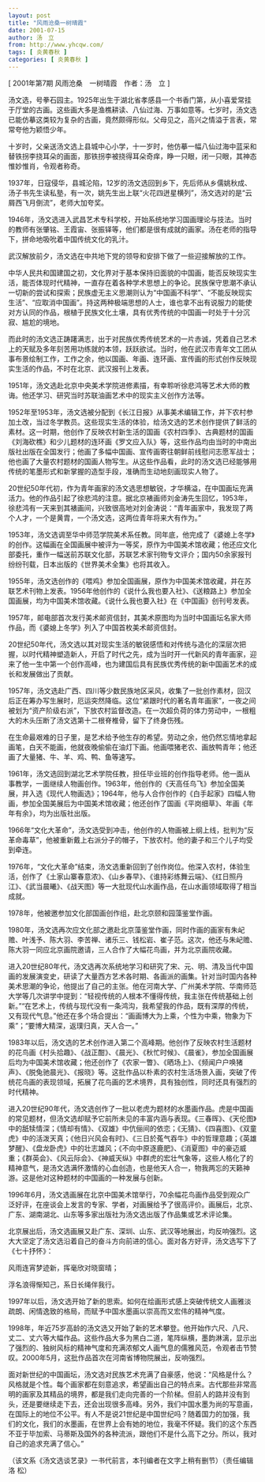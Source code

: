 ```yaml
---
layout: post
title: "风雨沧桑一树晴霞"
date: 2001-07-15
author: 汤　立
from: http://www.yhcqw.com/
tags: [ 炎黄春秋 ]
categories: [ 炎黄春秋 ]
---
```



[ 2001年第7期 风雨沧桑　一树晴霞　作者：汤　立 ]


汤文选，号拳石园主。1925年出生于湖北省孝感县一个书香门第，从小喜爱常挂于厅堂的古画。这些画大多是渔樵耕读、八仙过海、万事如意等。七岁时，汤文选已能仿摹这类较为复杂的古画，竟然颇得形似。父母见之，高兴之情溢于言表，常常夸他为颖悟少年。


十岁时，父亲送汤文选上县城中心小学，十一岁时，他仿摹一幅八仙过海中蓝采和替铁拐李挠耳朵的画面，那铁拐李被挠得耳朵奇痒，睁一只眼，闭一只眼，其神态惟妙惟肖，令观者称奇。


1937年，日寇侵华，县城沦陷，12岁的汤文选回到乡下，先后师从乡儒姚秋成、汤子书先生读私塾，有一次，姚先生出上联“火花四迸星横列”，汤文选对的是“云屑西飞月倒流”，老师大加夸奖。


1946年，汤文选进入武昌艺术专科学校，开始系统地学习国画理论与技法。当时的教师有张肇铭、王霞宙、张振铎等，他们都是很有成就的画家。汤在老师的指导下，拼命地吸吮着中国传统文化的乳汁。

武汉解放前夕，汤文选在中共地下党的领导和安排下做了一些迎接解放的工作。


中华人民共和国建国之初，文化界对于基本保持旧面貌的中国画，能否反映现实生活，能否体现时代精神，一直存在着各种学术思想上的争论。民族保守思潮不承认一切新的尝试和探索；民族虚无主义思潮则认为“中国画不科学”、“不能反映现实生活”、“应取消中国画”。持这两种极端思想的人士，谁也拿不出有说服力的能使对方认同的作品，根植于民族文化土壤，具有优秀传统的中国画一时处于十分沉寂、尴尬的境地。


而此时的汤文选正踌躇满志，出于对民族优秀传统艺术的一片赤诚，凭着自己艺术上的天赋及多年刻苦用功练就的本领，跃跃欲试。当时，他在武汉市青年文工团从事布景绘制工作，工作之余，他以国画、年画、连环画、宣传画的形式创作反映现实生活的作品，不时在北京、武汉报刊上发表。

1951年，汤文选赴北京中央美术学院进修素描，有幸聆听徐悲鸿等艺术大师的教诲。他还学习、研究当时苏联油画艺术中的现实主义创作方法等。


1952年至1953年，汤文选被分配到《长江日报》从事美术编辑工作，并下农村参加土改，当过冬学教员。这些现实生活的体验，给汤文选的艺术创作提供了鲜活的素材。这一时期，他创作了反映农村新生活的国画《农村四季》、古典题材的国画《刘海砍樵》和少儿题材的连环画《罗文应入队》等，这些作品均由当时的中南出版社出版在全国发行；他画了多幅中国画、宣传画寄往朝鲜前线慰问志愿军战士；他也画了大量农村题材的国画人物写生。从这些作品看，此时的汤文选已经能够用传统的笔墨形式和新掌握的造型手段，准确而生动地刻画现实人物了。


20世纪50年代初，作为青年画家的汤文选思想敏锐，才华横溢，在中国画坛充满活力。他的作品引起了徐悲鸿的注意。据北京裱画师刘金涛先生回忆，1953年，徐悲鸿有一天来到其裱画间，兴致很高地对刘金涛说：“青年画家中，我发现了两个人才，一个是黄胄，一个汤文选，这两位青年将来大有作为。”


1953年，汤文选调至华中师范学院美术系任教。同年底，他完成了《婆媳上冬学》的创作。这幅画在全国画展中被评为一等奖，原作为中国美术馆收藏；他还应文化部委托，重作一幅送前苏联文化部，苏联艺术家刊物专文评介；国内50余家报刊纷纷刊载，日本出版的《世界美术全集》也将其收入。


1955年，汤文选创作的《喂鸡》参加全国画展，原作为中国美术馆收藏，并在苏联艺术刊物上发表。1956年他创作的《说什么我也要入社》、《送粮路上》参加全国画展，均为中国美术馆收藏。《说什么我也要入社》在《中国画》创刊号发表。

1957年，邮电部首次发行美术邮资信封，其美术原图均为当时中国画坛名家大师作品，而《婆媳上冬学》列入了中国首枚美术邮资信封。


20世纪50年代，汤文选以其对现实生活的敏锐感悟和对传统与造化的深层次把握，以时代精神塑造新人，开启了时代之先，成为当时开一代新风的青年画家，迎来了他一生中第一个创作高峰，也为建国后具有民族优秀传统的新中国画艺术的成长和发展做出了贡献。


1957年，汤文选赴广西、四川等少数民族地区采风，收集了一批创作素材，回汉后正在筹办写生展时，厄运突然降临。这位“紧跟时代的著名青年画家”，一夜之间被划为“资产阶级右派”，下放农村监督改造。在一次超负荷的体力劳动中，一根粗大的木头压断了汤文选第十二根脊椎骨，留下了终身伤残。


在生命最艰难的日子里，是艺术给予他生存的希望。劳动之余，他仍然忘情地拿起画笔，白天不能画，他就夜晚偷偷在油灯下画。他画喂猪老农、画放鸭青年；他还画了大量猪、牛、羊、鸡、鸭、鱼等速写。


1961年，汤文选回到湖北艺术学院任教，担任毕业班的创作指导老师。他一面从事教学，一面继续人物画创作。1963年，他创作的《天高任鸟飞》参加全国美展，并入选《现代人物画选》；1964年，他与人合作创作的《白手起家》四幅人物画，参加全国美展后为中国美术馆收藏；他还创作了国画《平岗细草》、年画《年年有余》，均为出版社出版。


1966年“文化大革命”，汤文选受到冲击，他创作的人物画被上纲上线，批判为“反革命毒草”，他被重新戴上右派分子的帽子，下放农村。他的妻子和三个儿子均受到牵连。


1976年，“文化大革命”结束，汤文选重新回到了创作岗位。他深入农村，体验生活，创作了《土家山寨春意浓》、《山乡春早》、《谁持彩练舞云端》、《红日照丹江》、《武当晨曦》、《战天图》等一大批现代山水画作品，在山水画领域取得了相当成就。

1978年，他被邀参加文化部国画创作组，赴北京颐和园藻鉴堂作画。


1980年，汤文选再次应文化部之邀赴北京藻鉴堂作画，同时作画的画家有朱屺赡、叶浅予、陈大羽、李苦禅、诸乐三、钱松岩、崔子范。这次，他还与朱屺赡、陈大羽一同应北京画院邀请，三人合作了大幅花鸟画，并为北京画院收藏。


进入20世纪80年代，汤文选再次系统地学习和研究了宋、元、明、清及当代中国画的发展演变史，研读了大量西方艺术各时期、各画派的画集。针对当时国内各种美术思潮的争论，他提出了自己的主张。他在河南大学、广州美术学院、华南师范大学等几次讲学中提到：“轻视传统的人根本不懂得传统，我主张在传统基础上创新。”“在艺术上，传统与现代没有一条鸿沟，我希望我的作品，既有深厚的传统，又有现代气息。”他还在多个场合提出：“画画博大为上乘，个性为中乘，物象为下乘”；“要博大精深，返璞归真，天人合一。”


1983年以后，汤文选的艺术创作进入第二个高峰期。他创作了反映农村生活题材的花鸟画《村头拾趣》、《战正酣》、《晨光》、《秋忙时候》、《晨雀》，参加全国画展后均为中国美术馆收藏；他还创作了《农家一瞥》、《晒场上》、《频闻户户唤猪声》、《脱兔驰晨光》、《报晓》等。这批作品以朴素的农村生活场景入画，突破了传统花鸟画的表现领域，拓展了花鸟画的艺术境界，具有独创性，同时还具有强烈的时代精神。


进入20世纪90年代，汤文选创作了一批以老虎为题材的水墨画作品。虎是中国画的常见题材，但汤文选却赋予它前所未见的丰富内涵与表现。《三春晖》、《天伦图》中的舐犊情深；《情却有情》、《双雄》中伉俪间的依恋；《无猜》、《四喜图》、《双童虎》中的活泼天真；《他日兴风会有时》、《三日於菟气吞牛》中的哲理意趣；《英雄梦醒》、《盘龙卧虎》中的壮志雄风；《不向中原逐鹿肥》、《消夏图》中的豪迈威重；《群英会》、《风云际会》、《神威天纵》中群虎的宏壮气象等，这些人格化了的精神意气，是汤文选满怀激情的心血创造，也是他天人合一，物我两忘的天籁神游。这是他对这种题材的中国画的一种发展与创新。


1996年6月，汤文选画展在北京中国美术馆举行，70余幅花鸟画作品受到观众广泛好评，在座谈会上发言的专家、学者，对画展给予了很高评价。画展后，北京、广东、湖南湖北、山东等多家出版社为汤文选出版了作品集或艺术评论集。


北京展出后，汤文选画展又赴广东、深圳、山东、武汉等地展出，均反响强烈。这大大坚定了汤文选沿着自己的奋斗方向前进的信心。面对各方好评，汤文选写下了《七十抒怀》：

风雨连宵梦迹新，挥毫欣对晓窗晴；

浮名浪得惭知己，系日长绳伴我行。

1997年以后，汤文选开始了新的思索。如何在绘画形式感上突破传统文人画雅淡疏朗、闲情逸致的格局，而赋予中国水墨画以崇高而又宏伟的精神气度。


1998年，年近75岁高龄的汤文选又开始了新的艺术攀登。他开始作六尺、八尺、丈二、丈六等大幅作品。这些作品大多为黑白二道，笔阵纵横，墨韵淋漓，显示出了强烈的、独树风标的精神气度和充满浓郁文人画气息的儒雅风范，令观者击节赞叹。2000年5月，这批作品首次在河南省博物院展出，反响强烈。


面对新世纪的中国画坛，汤文选对民族艺术充满了自豪感，他说：“风格是什么？风格就是个性。每个画家都在刻意追求，希望画出自己的特点来。古代那些非常高明的画家及其精品的境界，都是我们走向完善的一个阶梯。但前人的路并没有到头，还是要继续走下去，还会出现很多高峰。另外，我们中国水墨为尚的写意画，在国际上的地位不公平。有人不是说21世纪是中国世纪吗？随着国力的加强，我们的文化，我们的水墨画，在世界上会有她的地位，我毫不怀疑。我们的这个东西不亚于毕加索、马蒂斯及国外的各种流派，跟他们不是什么高下之分。所以，我对自己的追求充满了信心。”

（该文系《汤文选谈艺录》一书代前言，本刊编者在文字上稍有删节）（责任编辑 洛 松）


